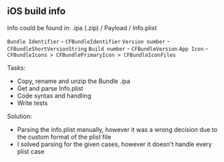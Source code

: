 
## iOS build info

Info could be found in: .ipa (.zip) / Payload / Info.plist

`Bundle Identifier` - `CFBundleIdentifier`
`Version number` - `CFBundleShortVersionString`
`Build number` - `CFBundleVersion`
`App Icon` - `CFBundleIcons > CFBundlePrimaryIcon > CFBundleIconFiles`


Tasks:
- Copy, rename and unzip the Bundle .ipa
- Get and parse Info.plist
- Code syntax and handling
- Write tests


Solution:
- Parsing the info.plist manually, however it was a wrong decision due to the custom format of the plist file
- I solved parsing for the given cases, however it doesn't handle every plist case

